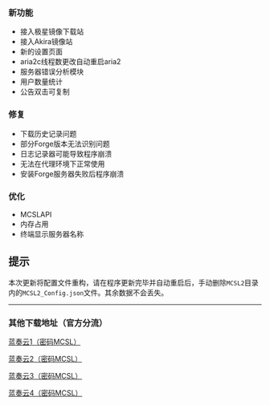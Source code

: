 ### 新功能  
 - 接入极星镜像下载站  
 - 接入Akira镜像站  
 - 新的设置页面  
 - aria2c线程数更改自动重启aria2  
 - 服务器错误分析模块  
 - 用户数量统计  
 - 公告双击可复制
### 修复  
 - 下载历史记录问题  
 - 部分Forge版本无法识别问题  
 - 日志记录器可能导致程序崩溃  
 - 无法在代理环境下正常使用  
 - 安装Forge服务器失败后程序崩溃  
### 优化  
 - MCSLAPI  
 - 内存占用  
 - 终端显示服务器名称  
## 提示  
本次更新将配置文件重构，请在程序更新完毕并自动重启后，手动删除`MCSL2`目录内的`MCSL2_Config.json`文件。其余数据不会丢失。
___

### 其他下载地址（官方分流）

[蓝奏云1（密码MCSL）](https://lxht.lanzoum.com/b01edy9tg)

[蓝奏云2（密码MCSL）](https://lxht.lanzoux.com/b01edy9tg)

[蓝奏云3（密码MCSL）](https://lxht.lanzoug.com/b01edy9tg)

[蓝奏云4（密码MCSL）](https://lxht.lanzoub.com/b01edy9tg)
